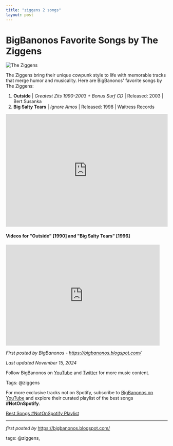 ```yaml
---
title: "ziggens 2 songs"
layout: post
---
```

<h1>BigBanonos Favorite Songs by The Ziggens</h1>
<img src="https://theziggensofficial.com/site/wp-content/uploads/2019/03/Brad-Nowell-and-Bert-2-300x205.jpg" alt="The Ziggens"> <p>The Ziggens bring their unique cowpunk style to life with memorable tracks that merge humor and musicality. Here are BigBanonos' favorite songs by The Ziggens:</p> <ol> <li><strong>Outside</strong> | <em>Greatest Zits 1990-2003 + Bonus Surf CD</em> | Released: 2003 | Bert Susanka</li> <li><strong>Big Salty Tears</strong> | <em>Ignore Amos</em> | Released: 1998 | Waitress Records</li>
</ol> <div> <iframe src="https://open.spotify.com/embed/playlist/6SYhibWHUKk8TD9s6T8jxD?utm_source=generator" width="100%" height="352" frameborder="0" allowfullscreen="" allow="autoplay; clipboard-write; encrypted-media; fullscreen; picture-in-picture" loading="lazy"></iframe>
</div> <h4>Videos for "Outside" [1990] and "Big Salty Tears" [1996]</h4>
<iframe allowfullscreen="" frameborder="0" height="315" src="https://www.youtube.com/embed/hyBZ546iWug?list=PLtuNtuTatqI3yC3iZzOkNfuHZwF_HGZaN" width="95%"></iframe> <p><em>First posted by BigBanonos - <a href="https://bigbanonos.blogspot.com/">https://bigbanonos.blogspot.com/</a></em></p>
<p><em>Last updated November 15, 2024</em></p>
<p>Follow BigBanonos on <a href="https://www.youtube.com/@BigBanonos">YouTube</a> and <a href="https://x.com/bigbanonos">Twitter</a> for more music content.</p>
<p>Tags: @ziggens</p>

<!--Subscribe and Playlist Links-->
<div>
    <p>For more exclusive tracks not on Spotify, subscribe to <a href="https://www.youtube.com/@BigBanonos" target="_blank">BigBanonos on YouTube</a> and explore their curated playlist of the best songs <strong>#NotOnSpotify</strong>.</p>
    <p><a href="https://www.youtube.com/playlist?list=PLtuNtuTatqI0kFahUCbtbfenC_ET5O_tr" target="_blank">Best Songs #NotOnSpotify Playlist<br /></a></p></div>

<hr />

<p><em>first posted by</em> <a href="https://bigbanonos.blogspot.com/" rel="noopener" target="_new">https://bigbanonos.blogspot.com/</a></p>

<p>tags: @ziggens,</p>
